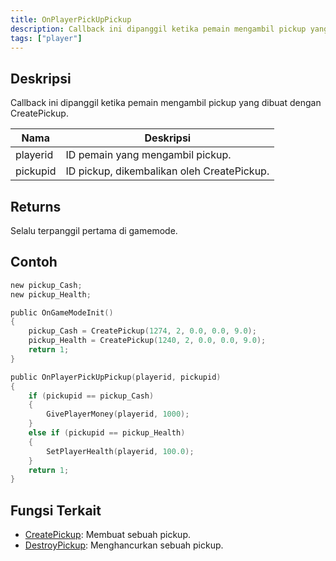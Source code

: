 ```yaml
---
title: OnPlayerPickUpPickup
description: Callback ini dipanggil ketika pemain mengambil pickup yang dibuat dengan CreatePickup.
tags: ["player"]
---
```


## Deskripsi

Callback ini dipanggil ketika pemain mengambil pickup yang dibuat dengan CreatePickup.

| Nama     | Deskripsi                                  |
| -------- | ------------------------------------------ |
| playerid | ID pemain yang mengambil pickup.           |
| pickupid | ID pickup, dikembalikan oleh CreatePickup. |

## Returns

Selalu terpanggil pertama di gamemode.

## Contoh

```c
new pickup_Cash;
new pickup_Health;

public OnGameModeInit()
{
    pickup_Cash = CreatePickup(1274, 2, 0.0, 0.0, 9.0);
    pickup_Health = CreatePickup(1240, 2, 0.0, 0.0, 9.0);
    return 1;
}

public OnPlayerPickUpPickup(playerid, pickupid)
{
    if (pickupid == pickup_Cash)
    {
        GivePlayerMoney(playerid, 1000);
    }
    else if (pickupid == pickup_Health)
    {
        SetPlayerHealth(playerid, 100.0);
    }
    return 1;
}
```

## Fungsi Terkait

- [CreatePickup](../functions/CreatePickup): Membuat sebuah pickup.
- [DestroyPickup](../functions/DestroyPickup): Menghancurkan sebuah pickup.
